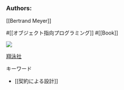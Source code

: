 ### Authors:
[[Bertrand Meyer]]

#[[オブジェクト指向プログラミング]] #[[Book]]

![](https://www.seshop.com/static/images/product/7595/L.png)

[翔泳社](https://www.shoeisha.co.jp/book/detail/9784798111117)

キーワード
- [[契約による設計]]